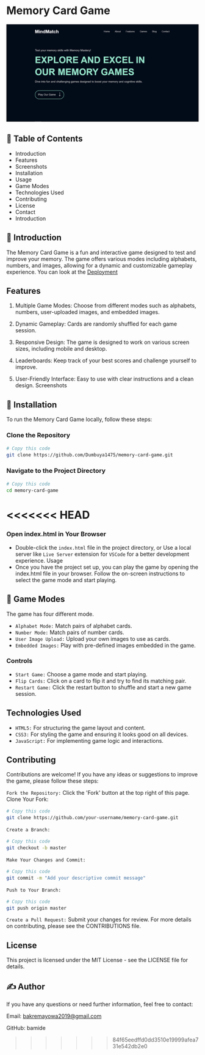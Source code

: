 # Memory Card Game

![Another Screenshot](./assets/images/Screenshot2.png)

## 📝 Table of Contents

* Introduction
* Features
* Screenshots
* Installation
* Usage
* Game Modes
* Technologies Used
* Contributing
* License
* Contact
* Introduction

<!-- ------------------ -->

## 🧐 Introduction

The Memory Card Game is a fun and interactive game designed to test and improve your memory. The game offers various modes including alphabets, numbers, and images, allowing for a dynamic and customizable gameplay experience.
You can look at the [Deployment](https://github.com/Dumbuya1475/memory-card-game/blob/main/README.md#deployment)

## Features

1. Multiple Game Modes: Choose from different modes such as alphabets, numbers, user-uploaded images, and embedded images.

2. Dynamic Gameplay: Cards are randomly shuffled for each game session.

3. Responsive Design: The game is designed to work on various screen sizes, including mobile and desktop.

4. Leaderboards: Keep track of your best scores and challenge yourself to improve.

5. User-Friendly Interface: Easy to use with clear instructions and a clean design.
Screenshots

## 🏁 Installation

To run the Memory Card Game locally, follow these steps:

### Clone the Repository

```bash
# Copy this code
git clone https://github.com/Dumbuya1475/memory-card-game.git
```

### Navigate to the Project Directory

```bash
# Copy this code
cd memory-card-game
```
<<<<<<< HEAD
=======

### Open index.html in Your Browser

* Double-click the `index.html` file in the project directory, or
Use a local server like `Live Server` extension for `VSCode` for a better development experience.
Usage
* Once you have the project set up, you can play the game by opening the index.html file in your browser. Follow the on-screen instructions to select the game mode and start playing.

## 🔧 Game Modes

The game has four different mode.

* `Alphabet Mode:` Match pairs of alphabet cards.
* `Number Mode:` Match pairs of number cards.
* `User Image Upload:` Upload your own images to use as cards.
* `Embedded Images:` Play with pre-defined images embedded in the game.
<!-- Random Generated Images: Enjoy a surprise with randomly generated placeholder images each time you play. -->
### Controls

* `Start Game:` Choose a game mode and start playing.
* `Flip Cards:` Click on a card to flip it and try to find its matching pair.
* `Restart Game:` Click the restart button to shuffle and start a new game session.

## Technologies Used

* `HTML5:` For structuring the game layout and content.
* `CSS3:` For styling the game and ensuring it looks good on all devices.
* `JavaScript:` For implementing game logic and interactions.

## Contributing

Contributions are welcome! If you have any ideas or suggestions to improve the game, please follow these steps:

`Fork the Repository:` Click the 'Fork' button at the top right of this page.
Clone Your Fork:

```bash
# Copy this code
git clone https://github.com/your-username/memory-card-game.git

```

`Create a Branch:`

```bash
# Copy this code
git checkout -b master
```

`Make Your Changes and Commit:`

```bash
# Copy this code
git commit -m "Add your descriptive commit message"
```

`Push to Your Branch:`

```bash
# Copy this code
git push origin master
```

`Create a Pull Request:` Submit your changes for review.
For more details on contributing, please see the CONTRIBUTIONS file.

## License

This project is licensed under the MIT License - see the LICENSE file for details.

## ✍️ Author

If you have any questions or need further information, feel free to contact:

Email: <bakremayowa2019@gmail.com>

GitHub: bamide
>>>>>>> 84f65eedffd0dd3510e19999afea731e542db2e0
